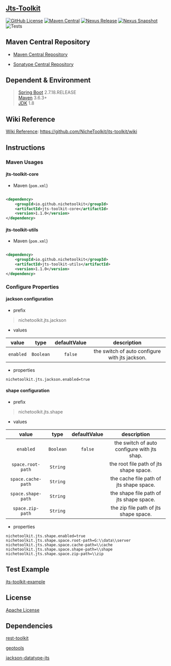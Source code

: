 ## [Jts-Toolkit](https://github.com/NicheToolkit/jts-toolkit)

[![GitHub License](https://img.shields.io/badge/license-Apache-blue.svg)](https://github.com/NicheToolkit/jts-toolkit/blob/master/LICENSE)
[![Maven Central](https://img.shields.io/maven-central/v/io.github.nichetoolkit/jts-toolkit-utils)](https://central.sonatype.com/search?smo=true&q=jts-toolkit-utils&namespace=io.github.nichetoolkit)
[![Nexus Release](https://img.shields.io/nexus/r/io.github.nichetoolkit/jts-toolkit-utils?server=https%3A%2F%2Fs01.oss.sonatype.org)](https://s01.oss.sonatype.org/content/repositories/releases/io/github/nichetoolkit/jts-toolkit-utils/)
[![Nexus Snapshot](https://img.shields.io/nexus/s/io.github.nichetoolkit/jts-toolkit-utils?server=https%3A%2F%2Fs01.oss.sonatype.org)](https://s01.oss.sonatype.org/content/repositories/snapshots/io/github/nichetoolkit/jts-toolkit-utils/)
![Tests](https://github.com/NicheToolkit/jts-toolkit/workflows/Tests/badge.svg)

## Maven Central Repository

- [Maven Central Repository](https://search.maven.org/search?q=io.github.nichetoolkit)

- [Sonatype Central Repository](https://central.sonatype.dev/search?q=io.github.nichetoolkit)

## Dependent & Environment

> [Spring Boot](https://spring.io/projects/spring-boot) 2.7.18.RELEASE\
> [Maven](https://maven.apache.org/) 3.6.3+\
> [JDK](https://www.oracle.com/java/technologies/downloads/#java8) 1.8

## Wiki Reference

[Wiki Reference](https://github.com/NicheToolkit/jts-toolkit/wiki): https://github.com/NicheToolkit/jts-toolkit/wiki

## Instructions

### Maven Usages

#### jts-toolkit-core

* Maven (`pom.xml`)

```xml

<dependency>
    <groupId>io.github.nichetoolkit</groupId>
    <artifactId>jts-toolkit-core</artifactId>
    <version>1.1.0</version>
</dependency>
```

#### jts-toolkit-utils

* Maven (`pom.xml`)

```xml

<dependency>
    <groupId>io.github.nichetoolkit</groupId>
    <artifactId>jts-toolkit-utils</artifactId>
    <version>1.1.0</version>
</dependency>
```

### Configure Properties

#### jackson configuration

* prefix

>
> nichetoolkit.jts.jackson
>

* values

|   value   |   type    | defaultValue |                  description                   |
|:---------:|:---------:|:------------:|:----------------------------------------------:|
| `enabled` | `Boolean` |   `false`    | the switch of auto configure with jts jackson. |

* properties

```properties
nichetoolkit.jts.jackson.enabled=true
```

#### shape configuration

* prefix

>
> nichetoolkit.jts.shape
>

* values

|       value        |   type    | defaultValue |                 description                 |
|:------------------:|:---------:|:------------:|:-------------------------------------------:|
|     `enabled`      | `Boolean` |   `false`    | the switch of auto configure with jts shap. |
| `space.root-path`  | `String`  |              |   the root file path of jts shape space.    |
| `space.cache-path` | `String`  |              |   the cache file path of jts shape space.   |
| `space.shape-path` | `String`  |              |   the shape file path of jts shape space.   |
|  `space.zip-path`  | `String`  |              |    the zip file path of jts shape space.    |

* properties

```properties
nichetoolkit.jts.shape.enabled=true
nichetoolkit.jts.shape.space.root-path=G:\\data\\server
nichetoolkit.jts.shape.space.cache-path=\\cache
nichetoolkit.jts.shape.space.shape-path=\\shape
nichetoolkit.jts.shape.space.zip-path=\\zip
```

## Test Example

[jts-toolkit-example](https://github.com/NicheToolkit/jts-toolkit/tree/master/jts-toolkit-example)

## License

[Apache License](https://www.apache.org/licenses/LICENSE-2.0)

## Dependencies

[rest-toolkit](https://github.com/NicheToolkit/rest-toolkit)

[geotools](https://github.com/geotools/geotools)

[jackson-datatype-jts](https://github.com/bedatadriven/jackson-datatype-jts)

